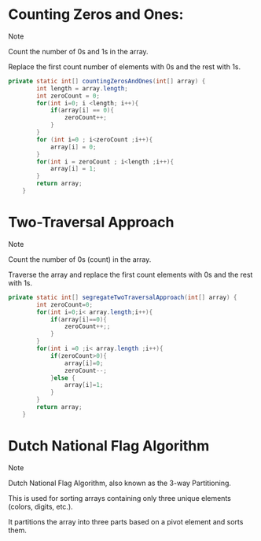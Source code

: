 # Counting Zeros and Ones:
> [!NOTE]
> Count the number of 0s and 1s in the array.
> 
> Replace the first count number of elements with 0s and the rest with 1s.
```java
private static int[] countingZerosAndOnes(int[] array) {
        int length = array.length;
        int zeroCount = 0;
        for(int i=0; i <length; i++){
            if(array[i] == 0){
                zeroCount++;
            }
        }
        for (int i=0 ; i<zeroCount ;i++){
            array[i] = 0;
        }
        for(int i = zeroCount ; i<length ;i++){
            array[i] = 1;
        }
        return array;
    }
```
# Two-Traversal Approach
> [!NOTE]
> Count the number of 0s (count) in the array.
> 
> Traverse the array and replace the first count elements with 0s and the rest with 1s.
```java
private static int[] segregateTwoTraversalApproach(int[] array) {
        int zeroCount=0;
        for(int i=0;i< array.length;i++){
            if(array[i]==0){
                zeroCount++;;
            }
        }
        for(int i =0 ;i< array.length ;i++){
            if(zeroCount>0){
                array[i]=0;
                zeroCount--;
            }else {
                array[i]=1;
            }
        }
        return array;
    }
```
# Dutch National Flag Algorithm
> [!NOTE]
> Dutch National Flag Algorithm, also known as the 3-way Partitioning.
> 
> This is used for sorting arrays containing only three unique elements (colors, digits, etc.). 
> 
> It partitions the array into three parts based on a pivot element and sorts them.